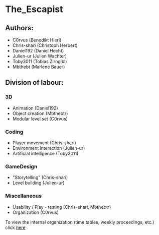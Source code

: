 # The_Escapist

## Authors:
* C0rvus                        (Benedikt Hierl)
* Chris-shari                   (Christoph Herbert)
* Daniel192                     (Daniel Hecht)
* Julien-ur                     (Julien Wachter)
* Toby3011                      (Tobias Zirngibl)
* Mbthebt                       (Marlene Bauer)

## Division of labour:

### 3D
* Animation                     (Daniel192)
* Object creation               (Mbthebtr)
* Modular level set             (C0rvus)

### Coding
* Player movement               (Chris-shari)
* Environment interaction       (Julien-ur)
* Artificial intelligence       (Toby3011)

### GameDesign
* "Storytelling"                (Chris-shari)
* Level building                (Julien-ur)

### Miscellaneous
* Usability / Play - testing    (Chris-shari, Mbthebtr)
* Organization                  (C0rvus)

To view the internal organization (time tables, weekly proceedings, etc.) click [here](https://www.dropbox.com/sh/iqtrrbptr452nan/AADSba24qTiD2SeTD-gF5v0ba?dl=0)
